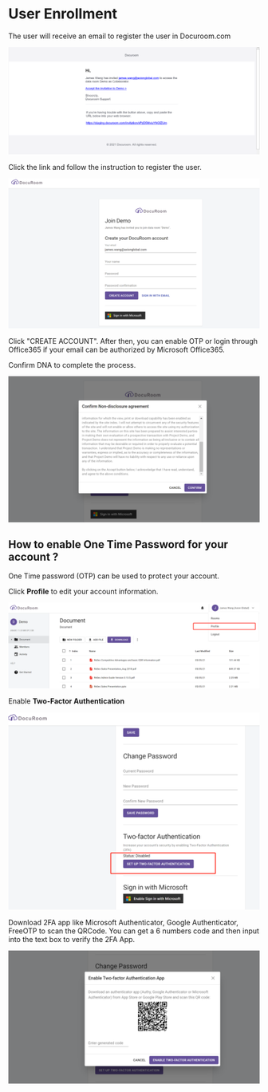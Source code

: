# User Enrollment

The user will receive an email to register the user in Docuroom.com

![](.gitbook/assets/image%20%284%29.png)

Click the link and follow the instruction to register the user.

![](.gitbook/assets/image.png)

Click "CREATE ACCOUNT". After then, you can enable OTP or login through Office365 if your email can be authorized by Microsoft Office365.

Confirm DNA to complete the process.

![](.gitbook/assets/image%20%282%29.png)



## How to enable One Time Password for your account ?

One Time password \(OTP\) can be used to protect your account.

Click **Profile** to edit your account information.

![](.gitbook/assets/image%20%2815%29.png)

Enable **Two-Factor Authentication**

![](.gitbook/assets/image%20%281%29.png)

Download 2FA app like Microsoft Authenticator, Google Authenticator, FreeOTP to scan the QRCode. You can get a 6 numbers code and then input into the text box to verify the 2FA App.

![](.gitbook/assets/image%20%2814%29.png)

